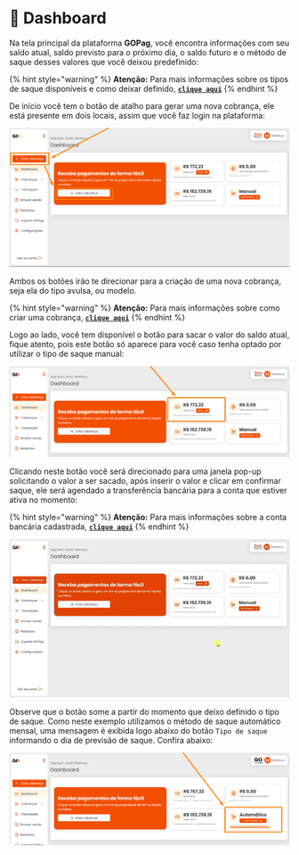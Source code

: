 # 📱 Dashboard

Na tela principal da plataforma **GOPag**, você encontra informações com seu saldo atual, saldo previsto para o próximo dia, o saldo futuro e o método de saque desses valores que você deixou predefinido:

{% hint style="warning" %}
**Atenção:** Para mais informações sobre os tipos de saque disponíveis e como deixar definido, [**`clique aqui`**](/CONFIGURACOES/README.md)
{% endhint %}

De início você tem o botão de atalho para gerar uma nova cobrança, ele está presente em dois locais, assim que você faz login na plataforma:

![](../assets/prints/dashboard_btn_cobranca.png)

Ambos os botões irão te direcionar para a criação de uma nova cobrança, seja ela do tipo avulsa, ou modelo.

{% hint style="warning" %}
**Atenção:** Para mais informações sobre como criar uma cobrança, [**`clique aqui`**](/CRIAR_COBRANCA/README.md)
{% endhint %}

Logo ao lado, você tem disponível o botão para sacar o valor do saldo atual, fique atento, pois este botão só aparece para você caso tenha optado por utilizar o tipo de saque manual:

![](../assets/prints/dashboard_btn_saque.png)

Clicando neste botão você será direcionado para uma janela pop-up solicitando o valor a ser sacado, após inserir o valor e clicar em confirmar saque, ele será agendado a transferência bancária para a conta que estiver ativa no momento:

{% hint style="warning" %}
**Atenção:** Para mais informações sobre a conta bancária cadastrada, [**`clique aqui`**](/CONFIGURACOES/README.md)
{% endhint %}

![](../assets/prints/dashboard_btn_saque.gif)

Observe que o botão some a partir do momento que deixo definido o tipo de saque. Como neste exemplo utilizamos o método de saque automático mensal, uma mensagem é exibida logo abaixo do botão `Tipo de saque` informando o dia de previsão de saque. Confira abaixo:

![](../assets/prints/dashboard_metodo_saque.png)